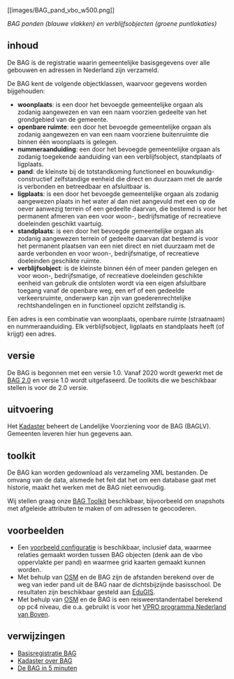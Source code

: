 [[images/BAG_pand_vbo_w500.png]]

*BAG panden (blauwe vlakken) en verblijfsobjecten (groene puntlokaties)*

## inhoud

De BAG is de registratie waarin gemeentelijke basisgegevens over alle gebouwen en adressen in Nederland zijn verzameld.

De BAG kent de volgende objectklassen, waarvoor gegevens worden bijgehouden:

- **woonplaats**: is een door het bevoegde gemeentelijke orgaan als zodanig aangewezen en van een naam voorzien gedeelte van het grondgebied van de gemeente.
- **openbare ruimte**: een door het bevoegde gemeentelijke orgaan als zodanig aangewezen en van een naam voorziene buitenruimte die binnen één woonplaats is gelegen.
- **nummeraanduiding**: een door het bevoegde gemeentelijke orgaan als zodanig toegekende aanduiding van een verblijfsobject, standplaats of ligplaats.
- **pand**: de kleinste bij de totstandkoming functioneel en bouwkundig-constructief zelfstandige eenheid die direct en duurzaam met de aarde is verbonden en betreedbaar en afsluitbaar is.
- **ligplaats**: is een door het bevoegde gemeentelijke orgaan als zodanig aangewezen plaats in het water al dan niet aangevuld met een op de oever aanwezig terrein of een gedeelte daarvan, die bestemd is voor het permanent afmeren van een voor woon-, bedrijfsmatige of recreatieve doeleinden geschikt vaartuig.
- **standplaats**: is een door het bevoegde gemeentelijke orgaan als zodanig aangewezen terrein of gedeelte daarvan dat bestemd is voor het permanent plaatsen van een niet direct en niet duurzaam met de aarde verbonden en voor woon-, bedrijfsmatige, of recreatieve doeleinden geschikte ruimte.
- **verblijfsobject**: is de kleinste binnen één of meer panden gelegen en voor woon-, bedrijfsmatige, of recreatieve doeleinden geschikte eenheid van gebruik die ontsloten wordt via een eigen afsluitbare toegang vanaf de openbare weg, een erf of een gedeelde verkeersruimte, onderwerp kan zijn van goederenrechtelijke rechtshandelingen en in functioneel opzicht zelfstandig is.

Een adres is een combinatie van woonplaats, openbare ruimte (straatnaam) en nummeraanduiding. Elk verblijfsobject, ligplaats en standplaats heeft (of krijgt) een adres.

## versie

De BAG is begonnen met een versie 1.0. Vanaf 2020 wordt gewerkt met de [BAG 2.0](https://www.kadaster.nl/zakelijk/producten/adressen-en-gebouwen/bag-2.0-extract) en versie 1.0 wordt uitgefaseerd. De toolkits die we beschikbaar stellen is voor de 2.0 versie.

## uitvoering

Het [Kadaster](https://www.kadaster.nl) beheert de Landelijke Voorziening voor de BAG (BAGLV). Gemeenten leveren hier hun gegevens aan.

## toolkit

De BAG kan worden gedownload als verzameling XML bestanden. De omvang van de data, alsmede het feit dat het om een database gaat met historie,  maakt het werken met de BAG niet eenvoudig.

Wij stellen graag onze [BAG Toolkit](Home) beschikbaar, bijvoorbeeld om snapshots met afgeleide attributen te maken of om adressen te geocoderen.

## voorbeelden

- Een [voorbeeld configuratie](https://github.com/ObjectVision/GeoDMS/wiki/BAG-relate-attributes-and-make-grids-example) is beschikbaar, inclusief data, waarmee relaties gemaakt worden tussen BAG objecten (denk aan de vbo oppervlakte per pand) en waarmee grid kaarten gemaakt kunnen worden.
- Met behulp van [OSM](wikipedia:OpenStreetMap "wikilink") en de BAG zijn de afstanden berekend over de weg van ieder pand uit de BAG naar de dichtsbijzijnde basisschool. De resultaten zijn beschikbaar gesteld aan [EduGIS](http://www.edugis.nl).
- Met behulp van [OSM](wikipedia:OpenStreetMap "wikilink") en de BAG is een reisweerstandentabel berekend op pc4 niveau, die o.a. gebruikt is voor het [VPRO programma Nederland van Boven](https://www.vpro.nl/programmas/nederland-van-boven.html#/mobility/0:63/0:255:0/0:255:0/@8/52.198/6.168?mode=auto&zip=1082).

## verwijzingen

- [Basisregistratie BAG](https://www.digitaleoverheid.nl/overzicht-van-alle-onderwerpen/stelsel-van-basisregistraties/10-basisregistraties/bag)
- [Kadaster over BAG](https://bag.basisregistraties.overheid.nl)
- [De BAG in 5 minuten](https://www.youtube.com/watch?v=m_YmHUqAROo)